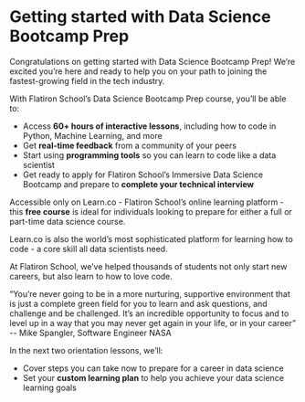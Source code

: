 # Getting started with Data Science Bootcamp Prep

Congratulations on getting started with Data Science Bootcamp Prep! We’re excited you’re here and ready to help you on your path to joining the fastest-growing field in the tech industry.

With Flatiron School’s Data Science Bootcamp Prep course, you’ll be able to:

- Access **60+ hours of interactive lessons**, including how to code in Python, Machine Learning, and more
- Get **real-time feedback** from a community of your peers
- Start using **programming tools** so you can learn to code like a data scientist
- Get ready to apply for Flatiron School’s Immersive Data Science Bootcamp and prepare to **complete your technical interview** 

Accessible only on Learn.co - Flatiron School’s online learning platform - this **free course** is ideal for individuals looking to prepare for either a full or part-time data science course. 

Learn.co is also the world’s most sophisticated platform for learning how to code - a core skill all data scientists need.

At Flatiron School, we’ve helped thousands of students not only start new careers, but also learn to how to love code.

“You’re never going to be in a more nurturing, supportive environment that is just a complete green field for you to learn and ask questions, and challenge and be challenged. It’s an incredible opportunity to focus and to level up in a way that you may never get again in your life, or in your career” -- Mike Spangler, Software Engineer NASA

In the next two orientation lessons, we’ll:
- Cover steps you can take now to prepare for a career in data science
- Set your **custom learning plan** to help you achieve your data science learning goals 



